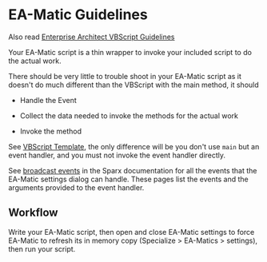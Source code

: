 # EA-Matic Guidelines

Also read [Enterprise Architect VBScript Guidelines](ea-vbscript-guidelines.md)

Your EA-Matic script is a thin wrapper to invoke your included script to do the
actual work.

There should be very little to trouble shoot in your EA-Matic script as it doesn't do much different than the VBScript with the main method, it should

* Handle the Event

* Collect the data needed to invoke the methods for the actual work

* Invoke the method

See [VBScript Template](./vbscript-template.md), the only difference will be you don't use `main` but an event handler, and you must not invoke the event handler directly.

See [broadcast
events](https://sparxsystems.com/enterprise_architect_user_guide/15.2/automation/broadcastevents.html)
in the Sparx documentation for all the events that the EA-Matic settings dialog can
handle. These pages list the events and the arguments provided to the event
handler.

## Workflow

Write your EA-Matic script, then open and close EA-Matic settings to force EA-Matic to refresh its in memory copy (Specialize > EA-Matics > settings), then run your script.
